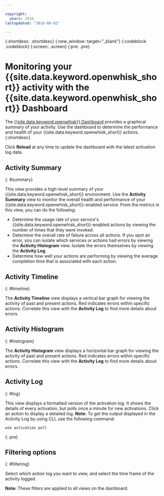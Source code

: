 ```yaml
---

copyright:
  years: 2016
lastupdated: "2016-08-02"

---
```


{:shortdesc: .shortdesc}
{:new_window: target="_blank"}
{:codeblock: .codeblock}
{:screen: .screen}
{:pre: .pre}

# Monitoring your {{site.data.keyword.openwhisk_short}} activity with the {{site.data.keyword.openwhisk_short}} Dashboard

The [{{site.data.keyword.openwhisk}} Dashboard](https://{DomainName}/whisk/dashboard/) provides a graphical summary of your activity. Use the dashboard to determine the performance and health of your {{site.data.keyword.openwhisk_short}} actions.
{:shortdesc}

Click **Reload** at any time to update the dashboard with the latest activation log data.

## Activity Summary
{: #summary}

This view provides a high-level summary of your {{site.data.keyword.openwhisk_short}} environment. Use the **Activity Summary** view to monitor the overall health and performance of your {{site.data.keyword.openwhisk_short}}-enabled service. From the metrics in this view, you can do the following:
* Determine the usage rate of your service's {{site.data.keyword.openwhisk_short}}-enabled actions by viewing the number of times that they were invoked.
* Determine the overall rate of failure across all actions. If you spot an error, you can isolate which services or actions had errors by viewing the **Activity Histogram** view. Isolate the errors themselves by viewing the **Activity Log**.
* Determine how well your actions are performing by viewing the average completion time that is associated with each action.

<!-- For tips on improving performance, see troubleshooting? -->

## Activity Timeline
{: #timeline}

The **Activity Timeline** view displays a vertical bar graph for viewing the activity of past and present actions. Red indicates errors within specific actions. Correlate this view with the **Activity Log** to find more details about errors.

## Activity Histogram
{: #histogram}

The **Activity Histogram** view displays a horizontal bar graph for viewing the activity of past and present actions. Red indicates errors within specific actions. Correlate this view with the **Activity Log** to find more details about errors.

## Activity Log
{: #log}

This view displays a formatted version of the activation log. It shows the details of every activation, but polls once a minute for new activations. Click an action to display a detailed log.
**Note:** To get the output displayed in the Activity Log by using CLI, use the following command:

  ```
  wsk activation poll
  ```
  {: pre}

## Filtering options
{: #filtering}

Select which action log you want to view, and select the time frame of the activity logged.

**Note:** These filters are applied to all views on the dashboard.
